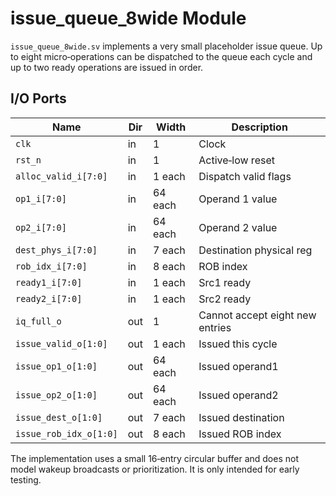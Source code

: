 # issue_queue_8wide Module

`issue_queue_8wide.sv` implements a very small placeholder issue queue. Up to
 eight micro‑operations can be dispatched to the queue each cycle and up to two
 ready operations are issued in order.

## I/O Ports

| Name | Dir | Width | Description |
|------|-----|-------|-------------|
| `clk` | in | 1 | Clock |
| `rst_n` | in | 1 | Active‑low reset |
| `alloc_valid_i[7:0]` | in | 1 each | Dispatch valid flags |
| `op1_i[7:0]` | in | 64 each | Operand 1 value |
| `op2_i[7:0]` | in | 64 each | Operand 2 value |
| `dest_phys_i[7:0]` | in | 7 each | Destination physical reg |
| `rob_idx_i[7:0]` | in | 8 each | ROB index |
| `ready1_i[7:0]` | in | 1 each | Src1 ready |
| `ready2_i[7:0]` | in | 1 each | Src2 ready |
| `iq_full_o` | out | 1 | Cannot accept eight new entries |
| `issue_valid_o[1:0]` | out | 1 each | Issued this cycle |
| `issue_op1_o[1:0]` | out | 64 each | Issued operand1 |
| `issue_op2_o[1:0]` | out | 64 each | Issued operand2 |
| `issue_dest_o[1:0]` | out | 7 each | Issued destination |
| `issue_rob_idx_o[1:0]` | out | 8 each | Issued ROB index |

The implementation uses a small 16‑entry circular buffer and does not model
wakeup broadcasts or prioritization. It is only intended for early testing.
